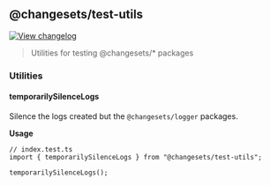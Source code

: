 ## @changesets/test-utils

[![View changelog](https://img.shields.io/badge/changelogs.xyz-Explore%20Changelog-brightgreen)](https://changelogs.xyz/@changesets/test-utils)

> Utilities for testing @changesets/* packages

### Utilities

#### temporarilySilenceLogs

Silence the logs created but the `@changesets/logger` packages.

**Usage**

```
// index.test.ts
import { temporarilySilenceLogs } from "@changesets/test-utils";

temporarilySilenceLogs();
```
